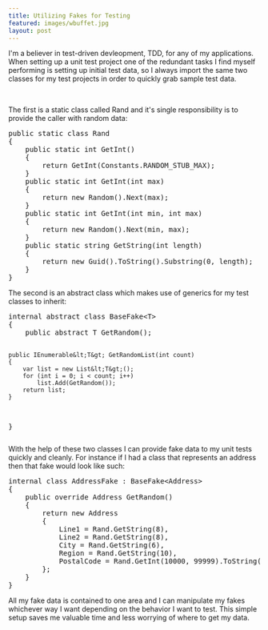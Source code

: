 ```yaml
---
title: Utilizing Fakes for Testing
featured: images/wbuffet.jpg
layout: post
---
```


<p>I'm a believer in test-driven devleopment, TDD, for any of my applications. When setting up a unit test project one of the redundant tasks I find myself performing is setting up initial test data, so I always import the same two classes for my test projects in order to quickly grab sample test data.</p>
<!--more-->
<br />
<p>The first is a static class called Rand and it's single responsibility is to provide the caller with random data:</p>
<pre class="prettyprint">
public static class Rand
{
    public static int GetInt()
    {
        return GetInt(Constants.RANDOM_STUB_MAX);
    }
    public static int GetInt(int max)
    {
        return new Random().Next(max);
    }
    public static int GetInt(int min, int max)
    {
        return new Random().Next(min, max);
    }
    public static string GetString(int length)
    {
        return new Guid().ToString().Substring(0, length);
    }
}
</pre>
<p>The second is an abstract class which makes use of generics for my test classes to inherit:</p>
<pre class="prettyprint">
internal abstract class BaseFake&lt;T&gt;
{
    public abstract T GetRandom();

    public IEnumerable&lt;T&gt; GetRandomList(int count)
    {
        var list = new List&lt;T&gt;();
        for (int i = 0; i < count; i++)
            list.Add(GetRandom());
        return list;
    }
}
</pre>
<p>With the help of these two classes I can provide fake data to my unit tests quickly and cleanly. For instance if I had a class that represents an address then that fake would look like such:</p>
<pre class="prettyprint">
internal class AddressFake : BaseFake&lt;Address&gt;
{
    public override Address GetRandom()
    {
        return new Address
        {
            Line1 = Rand.GetString(8),
            Line2 = Rand.GetString(8),
            City = Rand.GetString(6),
            Region = Rand.GetString(10),
            PostalCode = Rand.GetInt(10000, 99999).ToString()
        };
    }
}
</pre>
<p>All my fake data is contained to one area and I can manipulate my fakes whichever way I want depending on the behavior I want to test. This simple setup saves me valuable time and less worrying of where to get my data.</p>